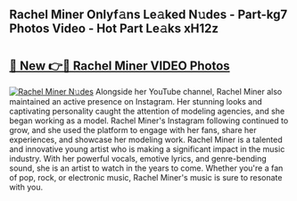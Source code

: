 ## Rachel Miner Onlyf𝚊ns Le𝚊ked N𝚞des - Part-kg7 Photos Video - Hot Part Le𝚊ks xH12z

# <h2><a href="http://ab46194.deff.icu/?id=Rachel+Miner">🔗 New 👉🔴 Rachel Miner VIDEO Photos</a></h2>

[![Rachel Miner N𝚞des](https://i.imgur.com/rIISA9y.gif)](http://ab46194.deff.icu/?id=Rachel+Miner)
Alongside her YouTube channel, Rachel Miner also maintained an active presence on Instagram. Her stunning looks and captivating personality caught the attention of modeling agencies, and she began working as a model. Rachel Miner's Instagram following continued to grow, and she used the platform to engage with her fans, share her experiences, and showcase her modeling work. Rachel Miner is a talented and innovative young artist who is making a significant impact in the music industry. With her powerful vocals, emotive lyrics, and genre-bending sound, she is an artist to watch in the years to come. Whether you're a fan of pop, rock, or electronic music, Rachel Miner's music is sure to resonate with you.
